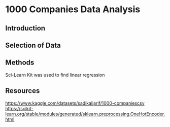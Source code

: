 # 1000 Companies Data Analysis

## Introduction

## Selection of Data

## Methods
Sci-Learn Kit was used to find linear regression 
## Resources
https://www.kaggle.com/datasets/sadikaljarif/1000-companiescsv
https://scikit-learn.org/stable/modules/generated/sklearn.preprocessing.OneHotEncoder.html

